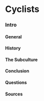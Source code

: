 Cyclists
===

### Intro
#### General

#### History


#### The Subculture


#### Conclusion

#### Questions

#### Sources
```
```
